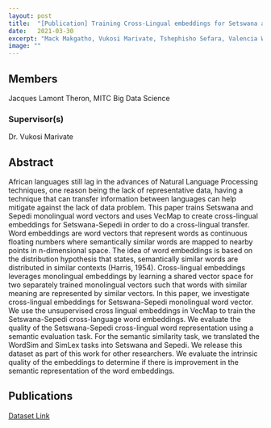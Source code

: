 ```yaml
---
layout: post
title:  "[Publication] Training Cross-Lingual embeddings for Setswana and Sepedi"
date:   2021-03-30
excerpt: "Mack Makgatho, Vukosi Marivate, Tshephisho Sefara, Valencia Wagner"
image: ""
---
```

## Members
Jacques Lamont Theron, MITC Big Data Science
### Supervisor(s)
Dr. Vukosi Marivate

## Abstract
 African languages still lag in the advances of Natural Language Processing
techniques, one reason being the lack of representative data, having a
technique that can transfer information between languages can help mitigate
against the lack of data problem. This paper trains Setswana and Sepedi
monolingual word vectors and uses VecMap to create cross-lingual embeddings for
Setswana-Sepedi in order to do a cross-lingual transfer.
  Word embeddings are word vectors that represent words as continuous floating
numbers where semantically similar words are mapped to nearby points in
n-dimensional space. The idea of word embeddings is based on the distribution
hypothesis that states, semantically similar words are distributed in similar
contexts (Harris, 1954). Cross-lingual embeddings leverages monolingual embeddings by learning a
shared vector space for two separately trained monolingual vectors such that
words with similar meaning are represented by similar vectors. In this paper,
we investigate cross-lingual embeddings for Setswana-Sepedi monolingual word
vector. We use the unsupervised cross lingual embeddings in VecMap to train the
Setswana-Sepedi cross-language word embeddings. We evaluate the quality of the
Setswana-Sepedi cross-lingual word representation using a semantic evaluation
task. For the semantic similarity task, we translated the WordSim and SimLex
tasks into Setswana and Sepedi. We release this dataset as part of this work
for other researchers. We evaluate the intrinsic quality of the embeddings to
determine if there is improvement in the semantic representation of the word
embeddings.
## Publications
[Dataset Link](https://github.com/dsfsi/embedding-eval-data/blob/main/README.md )

